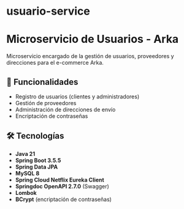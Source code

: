 # usuario-service

# Microservicio de Usuarios - Arka

Microservicio encargado de la gestión de usuarios, proveedores y direcciones para el e-commerce Arka.

## 🎯 Funcionalidades

- Registro de usuarios (clientes y administradores)
- Gestión de proveedores
- Administración de direcciones de envío
- Encriptación de contraseñas

## 🛠️ Tecnologías

- **Java 21**
- **Spring Boot 3.5.5**
- **Spring Data JPA**
- **MySQL 8**
- **Spring Cloud Netflix Eureka Client**
- **Springdoc OpenAPI 2.7.0** (Swagger)
- **Lombok**
- **BCrypt** (encriptación de contraseñas)
